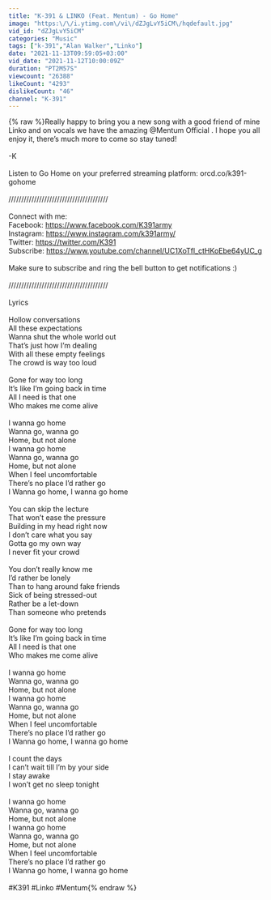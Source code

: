 ```yaml
---
title: "K-391 & LINKO (Feat. Mentum) - Go Home"
image: "https:\/\/i.ytimg.com\/vi\/dZJgLvY5iCM\/hqdefault.jpg"
vid_id: "dZJgLvY5iCM"
categories: "Music"
tags: ["k-391","Alan Walker","Linko"]
date: "2021-11-13T09:59:05+03:00"
vid_date: "2021-11-12T10:00:09Z"
duration: "PT2M57S"
viewcount: "26388"
likeCount: "4293"
dislikeCount: "46"
channel: "K-391"
---
```

{% raw %}Really happy to bring you a new song with a good friend of mine Linko and on vocals we have the amazing @Mentum Official . I hope you all enjoy it, there’s much more to come so stay tuned!<br /><br />-K<br /><br />Listen to Go Home on your preferred streaming platform: orcd.co/k391-gohome <br /><br />///////////////////////////////////////<br /><br />Connect with me:<br />Facebook: <a rel="nofollow" target="blank" href="https://www.facebook.com/K391army">https://www.facebook.com/K391army</a><br />Instagram: <a rel="nofollow" target="blank" href="https://www.instagram.com/k391army/">https://www.instagram.com/k391army/</a><br />Twitter: <a rel="nofollow" target="blank" href="https://twitter.com/K391">https://twitter.com/K391</a><br />Subscribe: <a rel="nofollow" target="blank" href="https://www.youtube.com/channel/UC1XoTfl_ctHKoEbe64yUC_g">https://www.youtube.com/channel/UC1XoTfl_ctHKoEbe64yUC_g</a><br /><br />Make sure to subscribe and ring the bell button to get notifications :)<br /><br />///////////////////////////////////////<br /><br />Lyrics<br /><br />Hollow conversations<br />All these expectations<br />Wanna shut the whole world out<br />That’s just how I’m dealing<br />With all these empty feelings<br />The crowd is way too loud     <br /> <br />Gone for way too long <br />It’s like I’m going back in time <br />All I need is that one<br />Who makes me come alive <br /> <br />I wanna go home  <br />Wanna go, wanna go<br />Home, but not alone<br />I wanna go home<br />Wanna go, wanna go<br />Home, but not alone<br />When I feel uncomfortable<br />There’s no place I’d rather go<br />I Wanna go home, I wanna go home<br /> <br />You can skip the lecture<br />That won’t ease the pressure<br />Building in my head right now<br />I don’t care what you say<br />Gotta go my own way<br />I never fit your crowd<br /> <br />You don’t really know me <br />I’d rather be lonely<br />Than to hang around fake friends<br />Sick of being stressed-out <br />Rather be a let-down<br />Than someone who pretends<br /><br />Gone for way too long <br />It’s like I’m going back in time <br />All I need is that one<br />Who makes me come alive<br /><br />I wanna go home  <br />Wanna go, wanna go<br />Home, but not alone<br />I wanna go home<br />Wanna go, wanna go<br />Home, but not alone<br />When I feel uncomfortable<br />There’s no place I’d rather go<br />I Wanna go home, I wanna go home<br /> <br />I count the days <br />I can’t wait till I’m by your side <br />I stay awake<br />I won’t get no sleep tonight <br /> <br />I wanna go home  <br />Wanna go, wanna go<br />Home, but not alone<br />I wanna go home<br />Wanna go, wanna go<br />Home, but not alone<br />When I feel uncomfortable<br />There’s no place I’d rather go<br />I Wanna go home, I wanna go home<br /><br />#K391 #Linko #Mentum{% endraw %}
